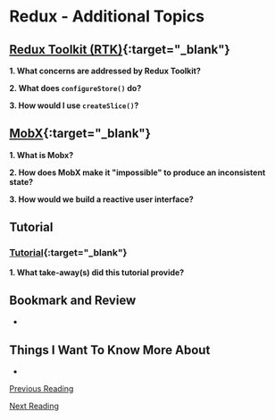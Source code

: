 # Redux - Additional Topics

## [Redux Toolkit (RTK)](https://redux-toolkit.js.org/introduction/getting-started){:target="_blank"}

**1. What concerns are addressed by Redux Toolkit?**

**2. What does `configureStore()` do?**

**3. How would I use `createSlice()`?**

## [MobX](https://mobx.js.org/getting-started.html){:target="_blank"}

**1. What is Mobx?**

**2. How does MobX make it "impossible" to produce an inconsistent state?**

**3. How would we build a reactive user interface?**

## Tutorial

### [Tutorial](https://redux-toolkit.js.org/tutorials/intermediate-tutorial){:target="_blank"}

**1. What take-away(s) did this tutorial provide?**

## Bookmark and Review

-

## Things I Want To Know More About

-

[Previous Reading](./class-38.md)

[Next Reading](./class-41.md)
